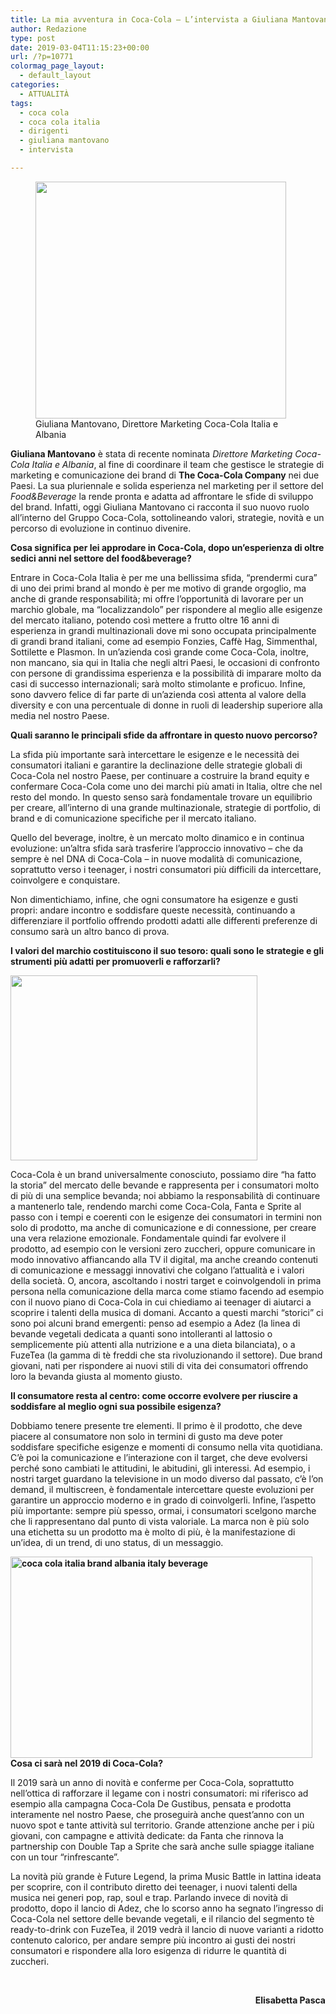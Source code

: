 ```yaml
---
title: La mia avventura in Coca-Cola – L’intervista a Giuliana Mantovano
author: Redazione
type: post
date: 2019-03-04T11:15:23+00:00
url: /?p=10771
colormag_page_layout:
  - default_layout
categories:
  - ATTUALITÀ
tags:
  - coca cola
  - coca cola italia
  - dirigenti
  - giuliana mantovano
  - intervista

---
```

<figure id="attachment_10773" aria-describedby="caption-attachment-10773" style="width: 401px" class="wp-caption alignleft"><img decoding="async" loading="lazy" class="wp-image-10773 " src="https://progressonline.it/wp-content/uploads/2019/02/Giuliana-Mantovano-3.jpg" alt="" width="401" height="379" /><figcaption id="caption-attachment-10773" class="wp-caption-text">Giuliana Mantovano, Direttore Marketing Coca-Cola Italia e Albania</figcaption></figure>

**Giuliana Mantovano** è stata di recente nominata _Direttore Marketing Coca-Cola Italia e Albania_, al fine di coordinare il team che gestisce le strategie di marketing e comunicazione dei brand di **The Coca-Cola Company** nei due Paesi. La sua pluriennale e solida esperienza nel marketing per il settore del _Food&Beverage_ la rende pronta e adatta ad affrontare le sfide di sviluppo del brand. Infatti, oggi Giuliana Mantovano ci racconta il suo nuovo ruolo all’interno del Gruppo Coca-Cola, sottolineando valori, strategie, novità e un percorso di evoluzione in continuo divenire.

**Cosa significa per lei approdare in Coca-Cola, dopo un’esperienza di oltre sedici anni nel settore del food&beverage?**

Entrare in Coca-Cola Italia è per me una bellissima sfida, “prendermi cura” di uno dei primi brand al mondo è per me motivo di grande orgoglio, ma anche di grande responsabilità; mi offre l’opportunità di lavorare per un marchio globale, ma “localizzandolo” per rispondere al meglio alle esigenze del mercato italiano, potendo così mettere a frutto oltre 16 anni di esperienza in grandi multinazionali dove mi sono occupata principalmente di grandi brand italiani, come ad esempio Fonzies, Caffè Hag, Simmenthal, Sottilette e Plasmon. In un’azienda così grande come Coca-Cola, inoltre, non mancano, sia qui in Italia che negli altri Paesi, le occasioni di confronto con persone di grandissima esperienza e la possibilità di imparare molto da casi di successo internazionali; sarà molto stimolante e proficuo. Infine, sono davvero felice di far parte di un’azienda così attenta al valore della diversity e con una percentuale di donne in ruoli di leadership superiore alla media nel nostro Paese.

**Quali saranno le principali sfide da affrontare in questo nuovo percorso?**

La sfida più importante sarà intercettare le esigenze e le necessità dei consumatori italiani e garantire la declinazione delle strategie globali di Coca-Cola nel nostro Paese, per continuare a costruire la brand equity e confermare Coca-Cola come uno dei marchi più amati in Italia, oltre che nel resto del mondo. In questo senso sarà fondamentale trovare un equilibrio per creare, all’interno di una grande multinazionale, strategie di portfolio, di brand e di comunicazione specifiche per il mercato italiano.

Quello del beverage, inoltre, è un mercato molto dinamico e in continua evoluzione: un’altra sfida sarà trasferire l’approccio innovativo – che da sempre è nel DNA di Coca-Cola – in nuove modalità di comunicazione, soprattutto verso i teenager, i nostri consumatori più difficili da intercettare, coinvolgere e conquistare.

Non dimentichiamo, infine, che ogni consumatore ha esigenze e gusti propri: andare incontro e soddisfare queste necessità, continuando a differenziare il portfolio offrendo prodotti adatti alle differenti preferenze di consumo sarà un altro banco di prova.

**I valori del marchio costituiscono il suo tesoro: quali sono le strategie e gli strumenti più adatti per promuoverli e rafforzarli?**

**<img decoding="async" loading="lazy" class="alignright wp-image-10774 " src="https://progressonline.it/wp-content/uploads/2019/02/bottles-coca-cola-oklahoma-546234-1024x768.jpg" alt="" width="395" height="296" />**

Coca-Cola è un brand universalmente conosciuto, possiamo dire “ha fatto la storia” del mercato delle bevande e rappresenta per i consumatori molto di più di una semplice bevanda; noi abbiamo la responsabilità di continuare a mantenerlo tale, rendendo marchi come Coca-Cola, Fanta e Sprite al passo con i tempi e coerenti con le esigenze dei consumatori in termini non solo di prodotto, ma anche di comunicazione e di connessione, per creare una vera relazione emozionale. Fondamentale quindi far evolvere il prodotto, ad esempio con le versioni zero zuccheri, oppure comunicare in modo innovativo affiancando alla TV il digital, ma anche creando contenuti di comunicazione e messaggi innovativi che colgano l’attualità e i valori della società. O, ancora, ascoltando i nostri target e coinvolgendoli in prima persona nella comunicazione della marca come stiamo facendo ad esempio con il nuovo piano di Coca-Cola in cui chiediamo ai teenager di aiutarci a scoprire i talenti della musica di domani. Accanto a questi marchi “storici” ci sono poi alcuni brand emergenti: penso ad esempio a Adez (la linea di bevande vegetali dedicata a quanti sono intolleranti al lattosio o semplicemente più attenti alla nutrizione e a una dieta bilanciata), o a FuzeTea (la gamma di tè freddi che sta rivoluzionando il settore). Due brand giovani, nati per rispondere ai nuovi stili di vita dei consumatori offrendo loro la bevanda giusta al momento giusto.

**Il consumatore resta al centro: come occorre evolvere per riuscire a soddisfare al meglio ogni sua possibile esigenza?**

Dobbiamo tenere presente tre elementi. Il primo è il prodotto, che deve piacere al consumatore non solo in termini di gusto ma deve poter soddisfare specifiche esigenze e momenti di consumo nella vita quotidiana. C’è poi la comunicazione e l’interazione con il target, che deve evolversi perché sono cambiati le attitudini, le abitudini, gli interessi. Ad esempio, i nostri target guardano la televisione in un modo diverso dal passato, c’è l’on demand, il multiscreen, è fondamentale intercettare queste evoluzioni per garantire un approccio moderno e in grado di coinvolgerli. Infine, l’aspetto più importante: sempre più spesso, ormai, i consumatori scelgono marche che li rappresentano dal punto di vista valoriale. La marca non è più solo una etichetta su un prodotto ma è molto di più, è la manifestazione di un’idea, di un trend, di uno status, di un messaggio.

**<img decoding="async" loading="lazy" class="alignleft wp-image-10776 " src="https://progressonline.it/wp-content/uploads/2019/02/coca-cola-italia.jpg" alt="coca cola italia brand albania italy beverage" width="483" height="322" />Cosa ci sarà nel 2019 di Coca-Cola?** 

Il 2019 sarà un anno di novità e conferme per Coca-Cola, soprattutto nell’ottica di rafforzare il legame con i nostri consumatori: mi riferisco ad esempio alla campagna Coca-Cola De Gustibus, pensata e prodotta interamente nel nostro Paese, che proseguirà anche quest’anno con un nuovo spot e tante attività sul territorio. Grande attenzione anche per i più giovani, con campagne e attività dedicate: da Fanta che rinnova la partnership con Double Tap a Sprite che sarà anche sulle spiagge italiane con un tour “rinfrescante”.

La novità più grande è Future Legend, la prima Music Battle in lattina ideata per scoprire, con il contributo diretto dei teenager, i nuovi talenti della musica nei generi pop, rap, soul e trap. Parlando invece di novità di prodotto, dopo il lancio di Adez, che lo scorso anno ha segnato l’ingresso di Coca-Cola nel settore delle bevande vegetali, e il rilancio del segmento tè ready-to-drink con FuzeTea, il 2019 vedrà il lancio di nuove varianti a ridotto contenuto calorico, per andare sempre più incontro ai gusti dei nostri consumatori e rispondere alla loro esigenza di ridurre le quantità di zuccheri.

&nbsp;

<p style="text-align: right;">
  <strong>Elisabetta Pasca</strong>
</p>